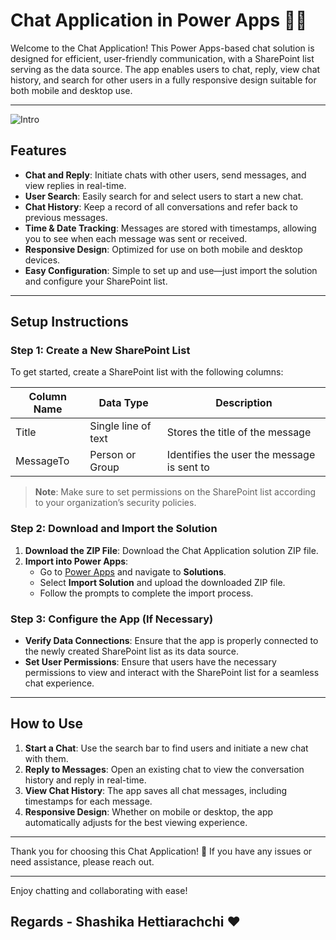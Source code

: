 
# Chat Application in Power Apps 📱💬

Welcome to the Chat Application! This Power Apps-based chat solution is designed for efficient, user-friendly communication, with a SharePoint list serving as the data source. The app enables users to chat, reply, view chat history, and search for other users in a fully responsive design suitable for both mobile and desktop use.

---
![Intro](./localImages/chatApp.gif)


## Features

- **Chat and Reply**: Initiate chats with other users, send messages, and view replies in real-time.
- **User Search**: Easily search for and select users to start a new chat.
- **Chat History**: Keep a record of all conversations and refer back to previous messages.
- **Time & Date Tracking**: Messages are stored with timestamps, allowing you to see when each message was sent or received.
- **Responsive Design**: Optimized for use on both mobile and desktop devices.
- **Easy Configuration**: Simple to set up and use—just import the solution and configure your SharePoint list.

---

## Setup Instructions

### Step 1: Create a New SharePoint List

To get started, create a SharePoint list with the following columns:

| Column Name | Data Type          | Description                             |
|-------------|---------------------|-----------------------------------------|
| Title       | Single line of text | Stores the title of the message         |
| MessageTo   | Person or Group     | Identifies the user the message is sent to |

> **Note**: Make sure to set permissions on the SharePoint list according to your organization’s security policies.

### Step 2: Download and Import the Solution

1. **Download the ZIP File**: Download the Chat Application solution ZIP file.
2. **Import into Power Apps**:
   - Go to [Power Apps](https://make.powerapps.com) and navigate to **Solutions**.
   - Select **Import Solution** and upload the downloaded ZIP file.
   - Follow the prompts to complete the import process.

### Step 3: Configure the App (If Necessary)

- **Verify Data Connections**: Ensure that the app is properly connected to the newly created SharePoint list as its data source.
- **Set User Permissions**: Ensure that users have the necessary permissions to view and interact with the SharePoint list for a seamless chat experience.

---

## How to Use

1. **Start a Chat**: Use the search bar to find users and initiate a new chat with them.
2. **Reply to Messages**: Open an existing chat to view the conversation history and reply in real-time.
3. **View Chat History**: The app saves all chat messages, including timestamps for each message.
4. **Responsive Design**: Whether on mobile or desktop, the app automatically adjusts for the best viewing experience.

---

Thank you for choosing this Chat Application! 🎉 If you have any issues or need assistance, please reach out.

---

Enjoy chatting and collaborating with ease!

## Regards - Shashika Hettiarachchi ❤️
